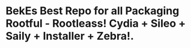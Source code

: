 # BekEs Best Repo for all Packaging Rootful - Rootleass! Cydia + Sileo + Saily + Installer + Zebra!.